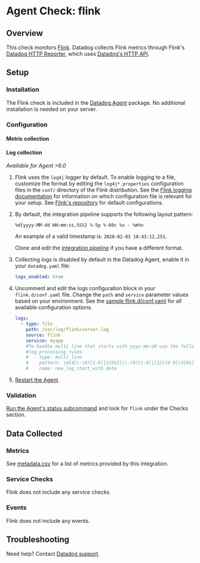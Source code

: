 # Agent Check: flink

## Overview

This check monitors [Flink][1]. Datadog collects Flink metrics through Flink's
[Datadog HTTP Reporter][2], which uses [Datadog's HTTP API][3].

## Setup

### Installation

The Flink check is included in the [Datadog Agent][4] package.
No additional installation is needed on your server.

### Configuration

#### Metric collection

<!-- partial
{{< site-region region="gov" >}}

1. Configure the [StatsD reporter][1] in Flink.

   In your `<FLINK_HOME>/conf/flink-conf.yaml`, add these lines:

   ```yaml
   metrics.reporter.stsd.factory.class: org.apache.flink.metrics.statsd.StatsDReporterFactory
   metrics.reporter.stsd.host: datadog-agent
   metrics.reporter.stsd.port: 8125
   metrics.reporter.stsd.interval: 60 SECONDS 
    ```

2. Ensure DogStatsD/StatsD is enabled within Datadog Agent and consider setting `DD_DOGSTATSD_NON_LOCAL_TRAFFIC=true` for containerized environments.

3. Restart Flink to start sending your Flink metrics to Datadog.

[1]: https://nightlies.apache.org/flink/flink-docs-release-1.20/docs/deployment/metric_reporters/#statsd

{{< /site-region >}}
partial -->

<!-- partial
{{< site-region region="us1,us3,us5,eu,ap1" >}}


1. Configure the [Datadog HTTP Reporter][1] in Flink.

     In your `<FLINK_HOME>/conf/flink-conf.yaml`, add these lines, replacing `<DATADOG_API_KEY>` with your Datadog [API key][2]:

    ```yaml
    metrics.reporter.dghttp.factory.class: org.apache.flink.metrics.datadog.DatadogHttpReporterFactory
    metrics.reporter.dghttp.apikey: <DATADOG_API_KEY>
    metrics.reporter.dghttp.dataCenter: US #(optional) The data center (EU/US) to connect to, defaults to US.
    ```

2. Re-map system scopes in your `<FLINK_HOME>/conf/flink-conf.yaml`.

    ```yaml
    metrics.scope.jm: flink.jobmanager
    metrics.scope.jm.job: flink.jobmanager.job
    metrics.scope.tm: flink.taskmanager
    metrics.scope.tm.job: flink.taskmanager.job
    metrics.scope.task: flink.task
    metrics.scope.operator: flink.operator
    ```

     **Note**: The system scopes must be remapped for your Flink metrics to be supported, otherwise they are submitted as custom metrics.

3. Configure additional [tags][2] in `<FLINK_HOME>/conf/flink-conf.yaml`. Here is an example of custom tags:

    ```yaml
    metrics.reporter.dghttp.scope.variables.additional: <KEY1>:<VALUE1>, <KEY1>:<VALUE2>
    ```

     **Note**: By default, any variables in metric names are sent as tags, so there is no need to add custom tags for `job_id`, `task_id`, etc.

4. Restart Flink to start sending your Flink metrics to Datadog.

[1]: https://nightlies.apache.org/flink/flink-docs-release-1.16/docs/deployment/metric_reporters/#datadog
[2]: /organization-settings/api-keys

{{< /site-region >}}
partial -->

#### Log collection

_Available for Agent >6.0_

1. Flink uses the `log4j` logger by default. To enable logging to a file, customize the format by editing the `log4j*.properties` configuration files in the `conf/` directory of the Flink distribution. See the [Flink logging documentation][12] for information on which configuration file is relevant for your setup. See [Flink's repository][5] for default configurations.

2. By default, the integration pipeline supports the following layout pattern:

    ```text
    %d{yyyy-MM-dd HH:mm:ss,SSS} %-5p %-60c %x - %m%n
    ```

     An example of a valid timestamp is: `2020-02-03 18:43:12,251`.

     Clone and edit the [integration pipeline][6] if you have a different format.

3. Collecting logs is disabled by default in the Datadog Agent, enable it in your `datadog.yaml` file:

   ```yaml
   logs_enabled: true
   ```

4. Uncomment and edit the logs configuration block in your `flink.d/conf.yaml` file. Change the `path` and `service` parameter values based on your environment. See the [sample flink.d/conf.yaml][7] for all available configuration options.

   ```yaml
   logs:
     - type: file
       path: /var/log/flink/server.log
       source: flink
       service: myapp
       #To handle multi line that starts with yyyy-mm-dd use the following pattern
       #log_processing_rules:
       #  - type: multi_line
       #    pattern: \d{4}\-(0?[1-9]|1[012])\-(0?[1-9]|[12][0-9]|3[01])
       #    name: new_log_start_with_date
   ```

5. [Restart the Agent][8].

### Validation

[Run the Agent's status subcommand][9] and look for `flink` under the Checks section.

## Data Collected

### Metrics

See [metadata.csv][10] for a list of metrics provided by this integration.

### Service Checks

Flink does not include any service checks.

### Events

Flink does not include any events.

## Troubleshooting

Need help? Contact [Datadog support][11].


[1]: https://flink.apache.org/
[2]: https://nightlies.apache.org/flink/flink-docs-release-1.16/docs/deployment/metric_reporters/#datadog
[3]: https://docs.datadoghq.com/api/?lang=bash#api-reference
[4]: /account/settings/agent/latest
[5]: https://github.com/apache/flink/tree/release-1.16/flink-dist/src/main/flink-bin/conf
[6]: https://docs.datadoghq.com/logs/processing/#integration-pipelines
[7]: https://github.com/DataDog/integrations-core/blob/master/flink/datadog_checks/flink/data/conf.yaml.example
[8]: https://docs.datadoghq.com/agent/guide/agent-commands/#start-stop-and-restart-the-agent
[9]: https://docs.datadoghq.com/agent/guide/agent-commands/#agent-status-and-information
[10]: https://github.com/DataDog/integrations-core/blob/master/flink/metadata.csv
[11]: https://docs.datadoghq.com/help/
[12]: https://nightlies.apache.org/flink/flink-docs-release-1.16/docs/deployment/advanced/logging/
[13]: https://nightlies.apache.org/flink/flink-docs-release-1.20/docs/deployment/metric_reporters/#statsd